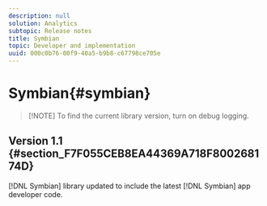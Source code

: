 ```yaml
---
description: null
solution: Analytics
subtopic: Release notes
title: Symbian
topic: Developer and implementation
uuid: 000c0b76-00f9-40a5-b9b8-c67798ce705e
---
```


# Symbian{#symbian}

> [!NOTE] To find the current library version, turn on debug logging.

## Version 1.1 {#section_F7F055CEB8EA44369A718F800268174D}

[!DNL Symbian] library updated to include the latest [!DNL Symbian] app developer code.
